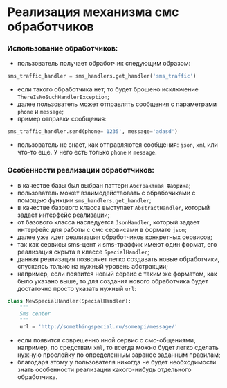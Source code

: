 # Реализация механизма смс обработчиков

### Использование обработчиков:
* пользователь получает обработчик следующим образом:
```python
sms_traffic_handler = sms_handlers.get_handler('sms_traffic')
```
* eсли такого обработчика нет, то будет брошено исключение `ThereIsNoSuchHandlerException`;
* далее пользователь может отправлять сообщения с параметрами `phone` и `message`;
* пример отправки сообщения:
```python
sms_traffic_handler.send(phone='1235', message='adasd')
```
* пользователь не знает, как отправляются сообщения: `json`, `xml` или что-то еще. У него есть только `phone` и `message`.

### Особенности реализации обработчиков:
* в качестве базы был выбран паттерн `Абстрактная Фабрика`;
* пользователь может взаимодействовать с обрабочиками с помощью функции `sms_handlers.get_handler`;
* в качестве базового класса выступает `AbstractHandler`, который задает интерфейс реализации;
* от базового класса наследуется `JsonHandler`, который задает интерфейс для работы с смс сервисами в формате `json`;
* далее уже идет реализация обработчиков конкретных сервисов;
* так как сервисы sms-цент и sms-траффик имеют один формат, его реализация скрыта в классе `SpecialHandler`;
* данная реализация позволяет легко создавать новые обработчики, спускаясь только на нужный уровень абстракции; 
* например, если появится новый сервис с таким же форматом, как было указано выше, то для создания нового обработчика будет достаточно просто указать нужный `url`:
```python
class NewSpecialHandler(SpecialHandler):
    """
    Sms center
    """
    url = 'http://somethingspecial.ru/some­api/message/'
```
* если появится соврешенно иной сервис с смс-общениями, например, по средствам `xml`, то всегда можно будет легко сделать нужную прослойку по определенным заранее заданным правилам;
* благодаря этому у пользователя никогда не будет необходимости знать особенности реализации какого-нибудь отдельного обработчика.

